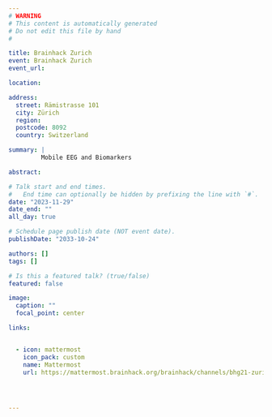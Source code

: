 ```yaml
---
# WARNING
# This content is automatically generated
# Do not edit this file by hand
#

title: Brainhack Zurich
event: Brainhack Zurich
event_url: 

location: 

address:
  street: Rämistrasse 101
  city: Zürich
  region: 
  postcode: 8092
  country: Switzerland

summary: |
         Mobile EEG and Biomarkers

abstract: 

# Talk start and end times.
#   End time can optionally be hidden by prefixing the line with `#`.
date: "2023-11-29"
date_end: ""
all_day: true

# Schedule page publish date (NOT event date).
publishDate: "2033-10-24"

authors: []
tags: []

# Is this a featured talk? (true/false)
featured: false

image:
  caption: ""
  focal_point: center

links:


  - icon: mattermost
    icon_pack: custom
    name: Mattermost
    url: https://mattermost.brainhack.org/brainhack/channels/bhg21-zurich




---
```


